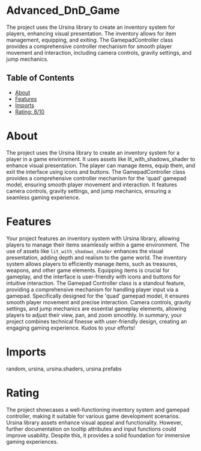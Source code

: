 # Advanced_DnD_Game

The project uses the Ursina library to create an inventory system for players, enhancing visual presentation. The inventory allows for item management, equipping, and exiting. The GamepadController class provides a comprehensive controller mechanism for smooth player movement and interaction, including camera controls, gravity settings, and jump mechanics.

## Table of Contents

- [About](#about)
- [Features](#features)
- [Imports](#Imports)
- [Rating: 8/10](#Rating)

# About

The project uses the Ursina library to create an inventory system for a player in a game environment. It uses assets like lit_with_shadows_shader to enhance visual presentation. The player can manage items, equip them, and exit the interface using icons and buttons. The GamepadController class provides a comprehensive controller mechanism for the 'quad' gamepad model, ensuring smooth player movement and interaction. It features camera controls, gravity settings, and jump mechanics, ensuring a seamless gaming experience.

# Features

Your project features an inventory system with Ursina library, allowing players to manage their items seamlessly within a game environment. The use of assets like `lit_with_shadows_shader` enhances the visual presentation, adding depth and realism to the game world. The inventory system allows players to efficiently manage items, such as treasures, weapons, and other game elements. Equipping items is crucial for gameplay, and the interface is user-friendly with icons and buttons for intuitive interaction.
The Gamepad Controller class is a standout feature, providing a comprehensive mechanism for handling player input via a gamepad. Specifically designed for the 'quad' gamepad model, it ensures smooth player movement and precise interaction. Camera controls, gravity settings, and jump mechanics are essential gameplay elements, allowing players to adjust their view, pan, and zoom smoothly.
In summary, your project combines technical finesse with user-friendly design, creating an engaging gaming experience. Kudos to your efforts!

# Imports

random, ursina, ursina.shaders, ursina.prefabs

# Rating

The project showcases a well-functioning inventory system and gamepad controller, making it suitable for various game development scenarios. Ursina library assets enhance visual appeal and functionality. However, further documentation on tooltip attributes and input functions could improve usability. Despite this, it provides a solid foundation for immersive gaming experiences.
